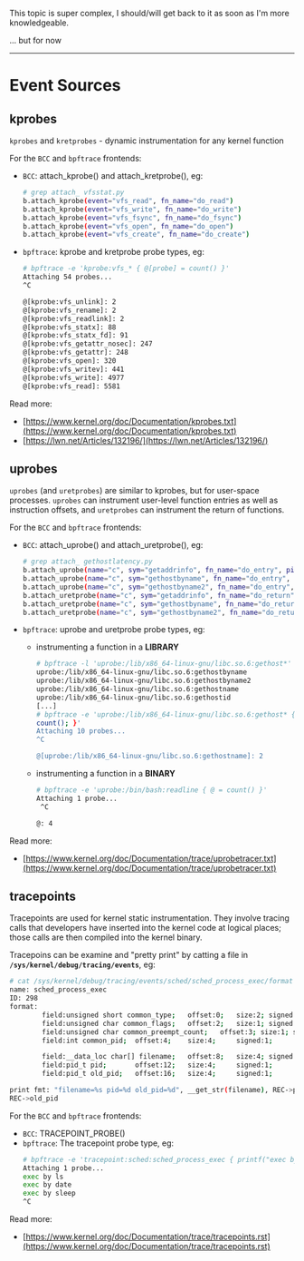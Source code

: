 This topic is super complex, I should/will get back to it as soon as I'm more knowledgeable.

...
but for now

---

# Event Sources
## kprobes
`kprobes` and `kretprobes` - dynamic instrumentation for any kernel function

For the `BCC` and `bpftrace` frontends:
- `BCC`: attach_kprobe() and attach_kretprobe(), eg:
    ```sh
    # grep attach_ vfsstat.py
    b.attach_kprobe(event="vfs_read", fn_name="do_read")
    b.attach_kprobe(event="vfs_write", fn_name="do_write")
    b.attach_kprobe(event="vfs_fsync", fn_name="do_fsync")
    b.attach_kprobe(event="vfs_open", fn_name="do_open")
    b.attach_kprobe(event="vfs_create", fn_name="do_create")
    ```
- `bpftrace`: kprobe and kretprobe probe types, eg:
    ```sh
    # bpftrace -e 'kprobe:vfs_* { @[probe] = count() }'
    Attaching 54 probes...
    ^C

    @[kprobe:vfs_unlink]: 2
    @[kprobe:vfs_rename]: 2
    @[kprobe:vfs_readlink]: 2
    @[kprobe:vfs_statx]: 88
    @[kprobe:vfs_statx_fd]: 91
    @[kprobe:vfs_getattr_nosec]: 247
    @[kprobe:vfs_getattr]: 248
    @[kprobe:vfs_open]: 320
    @[kprobe:vfs_writev]: 441
    @[kprobe:vfs_write]: 4977
    @[kprobe:vfs_read]: 5581
    ```


Read more:
- [https://www.kernel.org/doc/Documentation/kprobes.txt](https://www.kernel.org/doc/Documentation/kprobes.txt)
- [https://lwn.net/Articles/132196/](https://lwn.net/Articles/132196/)


## uprobes
`uprobes` (and `uretprobes`) are similar to kprobes, but for user-space processes.
`uprobes` can instrument user-level function entries as well as instruction offsets,
and `uretprobes` can instrument the return of functions.

For the `BCC` and `bpftrace` frontends:
- `BCC`: attach_uprobe() and attach_uretprobe(), eg:
    ```sh
    # grep attach_ gethostlatency.py
    b.attach_uprobe(name="c", sym="getaddrinfo", fn_name="do_entry", pid=args.pid)
    b.attach_uprobe(name="c", sym="gethostbyname", fn_name="do_entry",
    b.attach_uprobe(name="c", sym="gethostbyname2", fn_name="do_entry",
    b.attach_uretprobe(name="c", sym="getaddrinfo", fn_name="do_return",
    b.attach_uretprobe(name="c", sym="gethostbyname", fn_name="do_return",
    b.attach_uretprobe(name="c", sym="gethostbyname2", fn_name="do_return",
    ```

- `bpftrace`: uprobe and uretprobe probe types, eg:
    - instrumenting a function in a **LIBRARY**
        ```sh
        # bpftrace -l 'uprobe:/lib/x86_64-linux-gnu/libc.so.6:gethost*'
        uprobe:/lib/x86_64-linux-gnu/libc.so.6:gethostbyname
        uprobe:/lib/x86_64-linux-gnu/libc.so.6:gethostbyname2
        uprobe:/lib/x86_64-linux-gnu/libc.so.6:gethostname
        uprobe:/lib/x86_64-linux-gnu/libc.so.6:gethostid
        [...]
        # bpftrace -e 'uprobe:/lib/x86_64-linux-gnu/libc.so.6:gethost* { @[probe] =
        count(); }'
        Attaching 10 probes...
        ^C

        @[uprobe:/lib/x86_64-linux-gnu/libc.so.6:gethostname]: 2
        ```

    - instrumenting a function in a **BINARY**
        ```sh
        # bpftrace -e 'uprobe:/bin/bash:readline { @ = count() }'
        Attaching 1 probe...
         ^C

        @: 4
        ```

Read more:
- [https://www.kernel.org/doc/Documentation/trace/uprobetracer.txt](https://www.kernel.org/doc/Documentation/trace/uprobetracer.txt)

## tracepoints
Tracepoints are used for kernel static instrumentation. They involve tracing calls
that developers have inserted into the kernel code at logical places;
those calls are then compiled into the kernel binary.

Tracepoins can be examine and "pretty print" by catting a file in
**`/sys/kernel/debug/tracing/events`**, eg:

```sh
# cat /sys/kernel/debug/tracing/events/sched/sched_process_exec/format
name: sched_process_exec
ID: 298
format:
        field:unsigned short common_type;   offset:0;   size:2; signed:0;
        field:unsigned char common_flags;   offset:2;   size:1; signed:0;
        field:unsigned char common_preempt_count;   offset:3; size:1; signed:0;
        field:int common_pid;  offset:4;    size:4;     signed:1;

        field:__data_loc char[] filename;   offset:8;   size:4; signed:1;
        field:pid_t pid;       offset:12;   size:4;     signed:1;
        field:pid_t old_pid;   offset:16;   size:4;     signed:1;

print fmt: "filename=%s pid=%d old_pid=%d", __get_str(filename), REC->pid,
REC->old_pid
```

For the `BCC` and `bpftrace` frontends:
- `BCC`: TRACEPOINT_PROBE()
- `bpftrace`: The tracepoint probe type, eg:
    ```sh
    # bpftrace -e 'tracepoint:sched:sched_process_exec { printf("exec by %s\n", comm); }'
    Attaching 1 probe...
    exec by ls
    exec by date
    exec by sleep
    ^C
    ```

Read more:
- [https://www.kernel.org/doc/Documentation/trace/tracepoints.rst](https://www.kernel.org/doc/Documentation/trace/tracepoints.rst)
